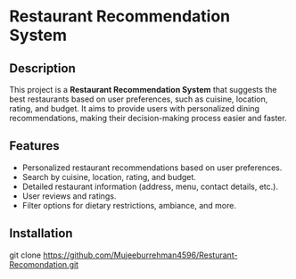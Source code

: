 # Restaurant Recommendation System

## Description
This project is a **Restaurant Recommendation System** that suggests the best restaurants based on user preferences, such as cuisine, location, rating, and budget. It aims to provide users with personalized dining recommendations, making their decision-making process easier and faster.

## Features
- Personalized restaurant recommendations based on user preferences.
- Search by cuisine, location, rating, and budget.
- Detailed restaurant information (address, menu, contact details, etc.).
- User reviews and ratings.
- Filter options for dietary restrictions, ambiance, and more.

## Installation

   git clone https://github.com/Mujeeburrehman4596/Resturant-Recomondation.git
